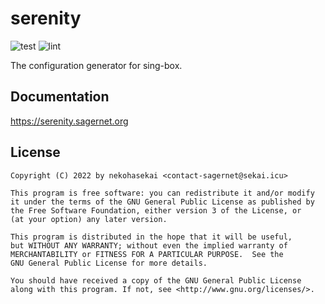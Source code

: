 # serenity

![test](https://github.com/sagernet/sing/actions/workflows/test.yml/badge.svg)
![lint](https://github.com/sagernet/sing/actions/workflows/lint.yml/badge.svg)

The configuration generator for sing-box.

## Documentation

https://serenity.sagernet.org

## License

```
Copyright (C) 2022 by nekohasekai <contact-sagernet@sekai.icu>

This program is free software: you can redistribute it and/or modify
it under the terms of the GNU General Public License as published by
the Free Software Foundation, either version 3 of the License, or
(at your option) any later version.

This program is distributed in the hope that it will be useful,
but WITHOUT ANY WARRANTY; without even the implied warranty of
MERCHANTABILITY or FITNESS FOR A PARTICULAR PURPOSE.  See the
GNU General Public License for more details.

You should have received a copy of the GNU General Public License
along with this program. If not, see <http://www.gnu.org/licenses/>.
```
